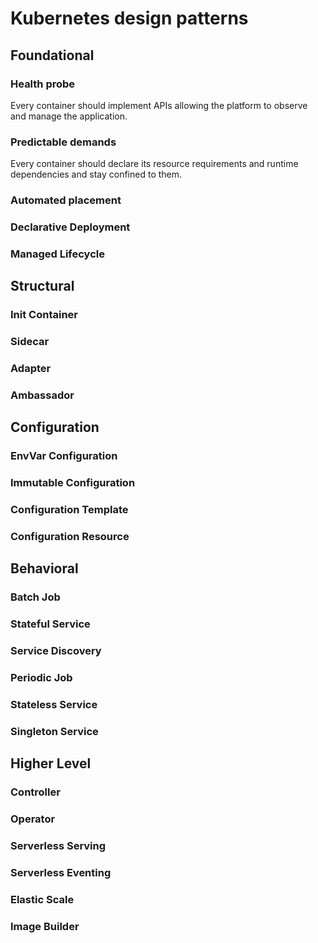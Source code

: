 # Kubernetes design patterns

## Foundational

### Health probe

Every container should implement APIs allowing the platform to observe and manage the application.

### Predictable demands

Every container should declare its resource requirements and runtime dependencies and stay confined to them.

### Automated placement

### Declarative Deployment

### Managed Lifecycle

## Structural

### Init Container

### Sidecar

### Adapter

### Ambassador

## Configuration

### EnvVar Configuration

### Immutable Configuration

### Configuration Template

### Configuration Resource

## Behavioral

### Batch Job

### Stateful Service

### Service Discovery

### Periodic Job

### Stateless Service

### Singleton Service

## Higher Level

### Controller

### Operator

### Serverless Serving

### Serverless Eventing

### Elastic Scale

### Image Builder
